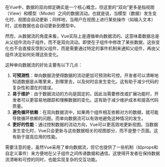 在Vue中，数据的双向绑定确实是一个核心概念，但这里的“双向”更多是指视图（View）和模型（Model）之间的数据流动。也就是说，当模型（数据）发生变化时，视图会自动更新；同样地，当用户在视图上进行某些操作（如输入文本）时，这些数据也会自动更新到模型中。

然而，从数据流的角度来看，Vue实际上是遵循单向数据流的。这意味着数据总是从父组件流向子组件，而不是双向流动。即使在子组件中修改了某些数据，这些变化也不会直接反馈到父组件，而是需要通过特定的事件机制来通知父组件，再由父组件决定如何处理这些变化。

这种单向数据流的好处主要有以下几点：

1. **可预测性**：单向数据流使得数据的流动更加可预测和可控。开发者可以清晰地知道数据是从哪里来，到哪里去，以及何时会发生变化。这有助于减少代码的复杂性和潜在的错误。
2. **易于维护**：由于数据流动的方向是固定的，因此当需要修改或扩展功能时，开发者可以更容易地跟踪和理解数据的变化。这有助于减少维护成本和提高代码质量。
3. **避免循环依赖**：在双向数据流中，如果两个组件相互依赖对方的数据，就可能导致循环依赖的问题。而单向数据流可以有效地避免这种情况的发生。
4. **更好的性能**：通过控制数据的流动方向，Vue可以更高效地更新视图。当数据发生变化时，Vue只会更新与这些数据相关的视图部分，而不是整个页面。这有助于提高应用的性能。

需要注意的是，虽然Vue采用了单向数据流，但它也提供了一些机制（如props和自定义事件）来方便地在父子组件之间传递数据和通信。这使得开发者在保持数据流清晰和可控的同时，也能实现复杂的交互功能。